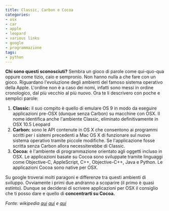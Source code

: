 ```yaml
---
title: Classic, Carbon e Cocoa
categories:
- osx
- car
- apple
- leopard
- various links
- google
- programmazione
tags:
- python
---
```

**Chi sono questi sconosciuti?** Sembra un gioco di parole come qui-quo-qua oppure come tizio, caio e sempronio. Non hanno nulla a che fare con un gioco. Riguardano l'evoluzione degli ambienti del famoso sistema operativo della Apple. L'ordine non è a caso dei nomi, infatti sono messi in ordine cronologico, dal più vecchio al più nuovo. Ora te li descrivero con poche e semplici parole:

  1. **Classic:** il suo compito è quello di emulare OS 9 in modo da eseguire applicazioni pre-OSX (dunque senza Carbon) su macchine con OSX. Il nome identifica anche l'ambiente Classic, eliminato definitivamente in OSX 10.5 Leopard
  2. **Carbon:** sono le API contenute in OS X che consentono ai programmi scritti per i sistemi precedenti a Mac OS X di funzionare sul nuovo sistema operativo tramite piccole modifiche. Se l'applicazione fosse scritta senza Carbon allora necessiterebbe di Classic.
  3. **Cocoa:** è l'ambiente di programmazione orientato agli oggetti incluso in OSX. Le applicazioni basate su Cocoa sono sviluppate tramite linguaggi come Objective-C, AppleScript, C++, Objective-C++, Java e Python. Le applicazioni Cocoa sono native per OSX.
  
Su google troverai molti paragoni e differenze tra questi ambienti di
sviluppo. Ovviamente i primi due andranno a scoparire (il primo è quasi
estinto). Dunque se deciderai di scrivere applicazioni per OSX il consiglio
che ti posso dare e quello di **concentrarti su Cocoa.**

_Fonte: wikipedia [qui](http://it.wikipedia.org/wiki/Cocoa)
[qui](http://it.wikipedia.org/wiki/Classic_(Mac_OS_X)) e
[qui](http://it.wikipedia.org/wiki/Carbon_(API))_


